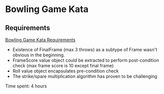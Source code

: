 # Bowling Game Kata

## Requirements
[Bowling Game Kata Requirements](REQUIREMENTS.MD)

- Existence of FinalFrame (max 3 throws) as a subtype of Frame wasn't obvious in the beginning.
- FrameScore value object could be extracted to perform post-condition check (max frame score is 10 except final frame)
- Roll value object encapsulates pre-condition check
- The strike/spare multiplication algorithm has proven to be challenging

Time spent: 4 hours
